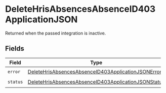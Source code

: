 # DeleteHrisAbsencesAbsenceID403ApplicationJSON

Returned when the passed integration is inactive.


## Fields

| Field                                                                                                                                 | Type                                                                                                                                  | Required                                                                                                                              | Description                                                                                                                           |
| ------------------------------------------------------------------------------------------------------------------------------------- | ------------------------------------------------------------------------------------------------------------------------------------- | ------------------------------------------------------------------------------------------------------------------------------------- | ------------------------------------------------------------------------------------------------------------------------------------- |
| `error`                                                                                                                               | [DeleteHrisAbsencesAbsenceID403ApplicationJSONError](../../models/operations/deletehrisabsencesabsenceid403applicationjsonerror.md)   | :heavy_check_mark:                                                                                                                    | N/A                                                                                                                                   |
| `status`                                                                                                                              | [DeleteHrisAbsencesAbsenceID403ApplicationJSONStatus](../../models/operations/deletehrisabsencesabsenceid403applicationjsonstatus.md) | :heavy_check_mark:                                                                                                                    | N/A                                                                                                                                   |